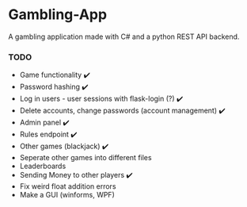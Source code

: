 # Gambling-App
A gambling application made with C# and a python REST API backend.

### TODO
- Game functionality ✔️
- Password hashing ✔️
- Log in users - user sessions with flask-login (?) ✔️
- Delete accounts, change passwords (account management) ✔️
- Admin panel ✔️
- Rules endpoint ✔️
- Other games (blackjack) ✔️
- Seperate other games into different files
- Leaderboards
- Sending Money to other players ✔️
- Fix weird float addition errors
- Make a GUI (winforms, WPF)
